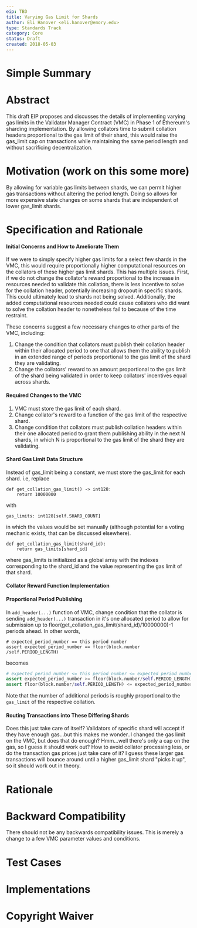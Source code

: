 ```yaml
---
eip: TBD
title: Varying Gas Limit for Shards
author: Eli Hanover <eli.hanover@emory.edu>
type: Standards Track
category: Core
status: Draft
created: 2018-05-03
---
```



# Simple Summary



# Abstract
This draft EIP proposes and discusses the details of implementing varying gas limits in the Validator Manager Contract (VMC) in Phase 1 of Ethereum's sharding implementation.  By allowing collators time to submit collation headers proportional to the gas limit of their shard, this would raise the gas_limit cap on transactions while maintaining the same period length and without sacrificing decentralization.


# Motivation (work on this some more)
By allowing for variable gas limits between shards, we can permit higher gas transactions without altering the period length.  Doing so allows for more expensive state changes on some shards that are independent of lower gas_limit shards.



# Specification and Rationale
#### Initial Concerns and How to Ameliorate Them
If we were to simply specify higher gas limits for a select few  shards in the VMC, this would require proportionally higher computational resources on the collators of these higher gas limit shards.  This has multiple issues.  First, if we do not change the collator's reward proportional to the increase in resources needed to validate this collation, there is less incentive to solve for the collation header, potentially increasing dropout in specific shards.  This could ultimately lead to shards not being solved.  Additionally, the added computational resources needed could cause collators who did want to solve the collation header to nonetheless fail to because of the time restraint.

These concerns suggest a few necessary changes to other parts of the VMC, including:
1. Change the condition that collators must publish their collation header within their allocated period to one that allows them the ability to publish in an extended range of periods proportional to the gas limit of the shard they are validating.
2. Change the collators' reward to an amount proportional to the gas limit of the shard being validated in order to keep collators' incentives equal across shards.


#### Required Changes to the VMC
1. VMC must store the gas limit of each shard.
2. Change collator's reward to a function of the gas limit of the respective shard.
3. Change condition that collators must publish collation headers within their one allocated period to grant them publishing ability in the next N shards, in which N is proportional to the gas limit of the shard they are validating.

#### Shard Gas Limit Data Structure
Instead of gas_limit being a constant, we must store the gas_limit for each shard. i.e, replace
```
def get_collation_gas_limit() -> int128:
    return 10000000
```
with
```
gas_limits: int128[self.SHARD_COUNT]
```
in which the values would be set manually (although potential for a voting mechanic exists, that can be discussed elsewhere).
```
def get_collation_gas_limit(shard_id):
    return gas_limits[shard_id]
```
where gas_limits is initialized as a global array with the indexes corresponding to the shard_id and the value representing the gas limit of that shard.

#### Collator Reward Function Implementation


#### Proportional Period Publishing
In ```add_header(...)``` function of VMC, change condition that the collator is sending ```add_header(...)``` transaction in it's one allocated period to allow for submission up to floor(get_collation_gas_limit(shard_id)/10000000)-1 periods ahead.  In other words,
``` vyper
# expected_period_number == this period number
assert expected_period_number == floor(block.number /self.PERIOD_LENGTH)
```
becomes
``` python
# expected_period_number <= this period number <= expected_period_number + additional periods permitted
assert expected_period_number >= floor(block.number/self.PERIOD_LENGTH)
assert floor(block.number/self.PERIOD_LENGTH) <= expected_period_number + floor(get_collation_gas_limit/10000000)
```
Note that the number of additional periods is roughly proportional to the ```gas_limit``` of the respective collation.


#### Routing Transactions into These Differing Shards
Does this just take care of itself?  Validators of specific shard will accept if they have enough gas...but this makes me wonder..I changed the gas limit on the VMC, but does that do enough?  Hmm...well there's only a cap on the gas, so I guess it should work out?  How to avoid collator processing less, or do the transaction gas prices just take care of it?  I guess these larger gas transactions will bounce around until a higher gas_limit shard "picks it up", so it should work out in theory.

# Rationale


# Backward Compatibility
There should not be any backwards compatibility issues.  This is merely a change to a few VMC parameter values and conditions.

# Test Cases


# Implementations


# Copyright Waiver
